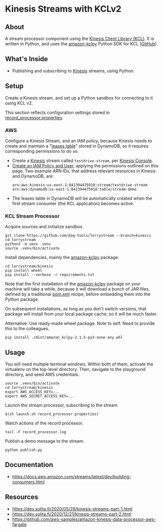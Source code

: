 # Kinesis Streams with KCLv2

## About
A stream processor component using the [Kinesis Client Library (KCL)].
It is written in Python, and uses the [amazon-kclpy] Python SDK for KCL
([GitHub][amazon-kclpy-github]).
 
## What's Inside
- Publishing and subscribing to [Kinesis] streams, using Python.

## Setup
Create a Kinesis stream, and set up a Python sandbox for connecting
to it using KCL v2.

This section reflects configuration settings stored in
[record_processor.properties](../../../lorrystream/spike/kcl_kinesis/record_processor.properties).

### AWS
Configure a Kinesis Stream, and an IAM policy, because Kinesis needs to create
and maintain a "[leases table]" stored in DynamoDB, so it requires corresponding
permissions to do so.

- Create a [Kinesis] stream called `testdrive-stream`, per [Kinesis Console].
- [Create an IAM Policy and User], applying the permissions outlined on this page.
  Two example ARN IDs, that address relevant resources in Kinesis and DynamoDB, are:
  ```text
  arn:aws:kinesis:us-east-1:841394475918:stream/testdrive-stream
  arn:aws:dynamodb:us-east-1:841394475918:table/stream-demo
  ```
- The leases table in DynamoDB will be automatically created when the first
  stream consumer (the KCL application) becomes active.

### KCL Stream Processor

Acquire sources and initialize sandbox.
```shell
git clone https://github.com/daq-tools/lorrystream --branch=kinesis
cd lorrystream
python3 -m venv .venv
source .venv/bin/activate
```

Install dependencies, mainly the [amazon-kclpy] package.
```shell
cd lorrystream/kinesis
pip install wheel
pip install --verbose -r requirements.txt
```
Note that the first installation of the [amazon-kclpy] package on your machine
will take a while, because it will download a bunch of JAR files, defined by a
traditional [pom.xml] recipe, before embedding them into the Python package.

On subsequent installations, as long as you don't switch versions, that package
will install from your local package cache, so it will be much faster.

Alternative: Use ready-made wheel package. Note to self: Need to provide this to
the colleagues.
```shell
pip install ./dist/amazon_kclpy-2.1.5-py3-none-any.whl
```

## Usage
You will need multiple terminal windows. Within both of them, activate the
virtualenv on the top-level directory. Then, navigate to the playground
directory, and seed AWS credentials.
```shell
source .venv/bin/activate
cd lorrystream/kinesis
export AWS_ACCESS_KEY=...
export AWS_SECRET_ACCESS_KEY=...
```

Launch the stream processor, subscribing to the stream.
```shell
$(sh launch.sh record_processor.properties)
```

Watch actions of the record processor.
```shell
tail -F record_processor.log
```

Publish a demo message to the stream.
```shell
python publish.py
```

## Documentation
- https://docs.aws.amazon.com/streams/latest/dev/building-consumers.html

## Resources
- https://dev.solita.fi/2020/05/28/kinesis-streams-part-1.html
- https://dev.solita.fi/2020/12/21/kinesis-streams-part-2.html
- https://github.com/aws-samples/amazon-kinesis-data-processor-aws-fargate


[amazon-kclpy]: https://pypi.org/project/amazon-kclpy
[amazon-kclpy-github]: https://github.com/awslabs/amazon-kinesis-client-python
[Create an IAM Policy and User]: https://docs.aws.amazon.com/streams/latest/dev/tutorial-stock-data-kplkcl2-iam.html
[DynamoDB]: https://aws.amazon.com/dynamodb/
[DynamoDB Console]: https://console.aws.amazon.com/dynamodbv2/
[Kinesis]: https://aws.amazon.com/kinesis/
[Kinesis Console]: https://console.aws.amazon.com/kinesis/
[Kinesis Client Library (KCL)]: https://docs.aws.amazon.com/streams/latest/dev/shared-throughput-kcl-consumers.html
[leases table]: https://aws.amazon.com/blogs/big-data/processing-amazon-dynamodb-streams-using-the-amazon-kinesis-client-library/
[pom.xml]: https://github.com/awslabs/amazon-kinesis-client-python/blob/v2.1.5/pom.xml
